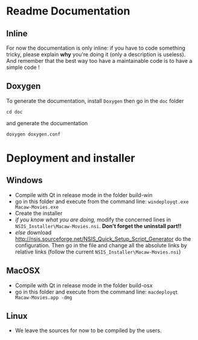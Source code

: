 # Readme Documentation 

## Inline

For now the documentation is only inline: if you have to code something tricky, please explain **why** you're doing it (only a description is useless). And remember that the best way too have a maintainable code is to have a simple code !

## Doxygen

To generate the documentation, install `Doxygen` then go in the `doc` folder

    cd doc

and generate the documentation

    doxygen doxygen.conf

# Deployment and installer

## Windows

* Compile with Qt in release mode in the folder build-win
* go in this folder and execute from the command line: `windeployqt.exe Macaw-Movies.exe`
* Create the installer
 * *if you know what you are doing,* modify the concerned lines in `NSIS_Installer\Macaw-Movies.nsi`. **Don't forget the uninstall part!!**
 * *else* download http://nsis.sourceforge.net/NSIS_Quick_Setup_Script_Generator do the configuration. Then go in the file and change all the absolute links by relative links (follow the current `NSIS_Installer\Macaw-Movies.nsi`)
 
## MacOSX

* Compile with Qt in release mode in the folder build-osx
* go in this folder and execute from the command line: `macdeployqt Macaw-Movies.app -dmg`

## Linux

* We leave the sources for now to be compiled by the users.
